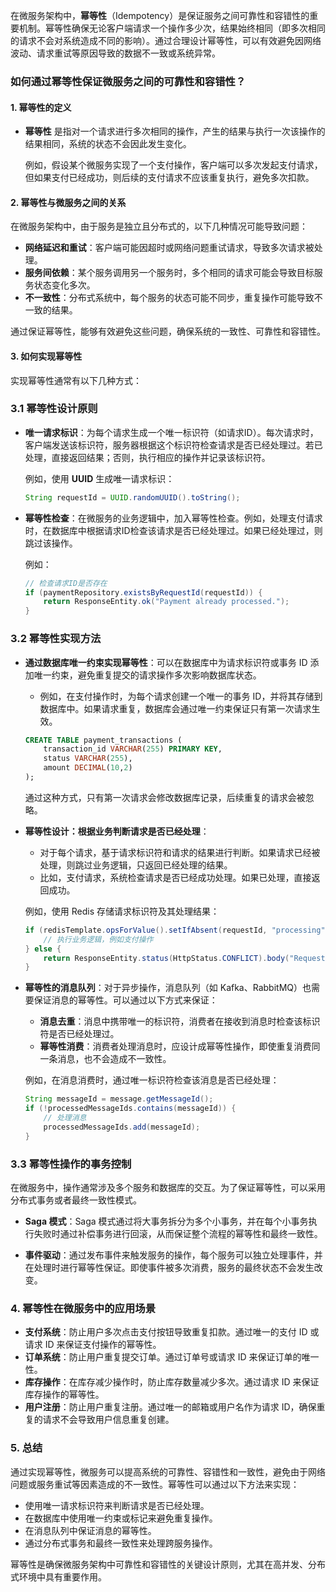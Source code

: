 在微服务架构中，**幂等性**（Idempotency）是保证服务之间可靠性和容错性的重要机制。幂等性确保无论客户端请求一个操作多少次，结果始终相同（即多次相同的请求不会对系统造成不同的影响）。通过合理设计幂等性，可以有效避免因网络波动、请求重试等原因导致的数据不一致或系统异常。

### 如何通过幂等性保证微服务之间的可靠性和容错性？

#### 1. **幂等性的定义**

- **幂等性** 是指对一个请求进行多次相同的操作，产生的结果与执行一次该操作的结果相同，系统的状态不会因此发生变化。
    
    例如，假设某个微服务实现了一个支付操作，客户端可以多次发起支付请求，但如果支付已经成功，则后续的支付请求不应该重复执行，避免多次扣款。
    

#### 2. **幂等性与微服务之间的关系**

在微服务架构中，由于服务是独立且分布式的，以下几种情况可能导致问题：

- **网络延迟和重试**：客户端可能因超时或网络问题重试请求，导致多次请求被处理。
- **服务间依赖**：某个服务调用另一个服务时，多个相同的请求可能会导致目标服务状态变化多次。
- **不一致性**：分布式系统中，每个服务的状态可能不同步，重复操作可能导致不一致的结果。

通过保证幂等性，能够有效避免这些问题，确保系统的一致性、可靠性和容错性。

#### 3. **如何实现幂等性**

实现幂等性通常有以下几种方式：

### 3.1 **幂等性设计原则**

- **唯一请求标识**：为每个请求生成一个唯一标识符（如请求ID）。每次请求时，客户端发送该标识符，服务器根据这个标识符检查请求是否已经处理过。若已处理，直接返回结果；否则，执行相应的操作并记录该标识符。
    
    例如，使用 **UUID** 生成唯一请求标识：
    
    ```java
    String requestId = UUID.randomUUID().toString();
    ```
    
- **幂等性检查**：在微服务的业务逻辑中，加入幂等性检查。例如，处理支付请求时，在数据库中根据请求ID检查该请求是否已经处理过。如果已经处理过，则跳过该操作。
    
    例如：
    
    ```java
    // 检查请求ID是否存在
    if (paymentRepository.existsByRequestId(requestId)) {
        return ResponseEntity.ok("Payment already processed.");
    }
    ```
    

### 3.2 **幂等性实现方法**

- **通过数据库唯一约束实现幂等性**：可以在数据库中为请求标识符或事务 ID 添加唯一约束，避免重复提交的请求操作多次影响数据库状态。
    
    - 例如，在支付操作时，为每个请求创建一个唯一的事务 ID，并将其存储到数据库中。如果请求重复，数据库会通过唯一约束保证只有第一次请求生效。
    
    ```sql
    CREATE TABLE payment_transactions (
        transaction_id VARCHAR(255) PRIMARY KEY,
        status VARCHAR(255),
        amount DECIMAL(10,2)
    );
    ```
    
    通过这种方式，只有第一次请求会修改数据库记录，后续重复的请求会被忽略。
    
- **幂等性设计：根据业务判断请求是否已经处理**：
    
    - 对于每个请求，基于请求标识符和请求的结果进行判断。如果请求已经被处理，则跳过业务逻辑，只返回已经处理的结果。
    - 比如，支付请求，系统检查请求是否已经成功处理。如果已处理，直接返回成功。
    
    例如，使用 Redis 存储请求标识符及其处理结果：
    
    ```java
    if (redisTemplate.opsForValue().setIfAbsent(requestId, "processing")) {
        // 执行业务逻辑，例如支付操作
    } else {
        return ResponseEntity.status(HttpStatus.CONFLICT).body("Request already processed");
    }
    ```
    
- **幂等性的消息队列**：对于异步操作，消息队列（如 Kafka、RabbitMQ）也需要保证消息的幂等性。可以通过以下方式来保证：
    
    - **消息去重**：消息中携带唯一的标识符，消费者在接收到消息时检查该标识符是否已经处理过。
    - **幂等性消费**：消费者处理消息时，应设计成幂等性操作，即使重复消费同一条消息，也不会造成不一致性。
    
    例如，在消息消费时，通过唯一标识符检查该消息是否已经处理：
    
    ```java
    String messageId = message.getMessageId();
    if (!processedMessageIds.contains(messageId)) {
        // 处理消息
        processedMessageIds.add(messageId);
    }
    ```
    

### 3.3 **幂等性操作的事务控制**

在微服务中，操作通常涉及多个服务和数据库的交互。为了保证幂等性，可以采用分布式事务或者最终一致性模式。

- **Saga 模式**：Saga 模式通过将大事务拆分为多个小事务，并在每个小事务执行失败时通过补偿事务进行回滚，从而保证整个流程的幂等性和最终一致性。
    
- **事件驱动**：通过发布事件来触发服务的操作，每个服务可以独立处理事件，并在处理时进行幂等性保证。即使事件被多次消费，服务的最终状态不会发生改变。
    

### 4. **幂等性在微服务中的应用场景**

- **支付系统**：防止用户多次点击支付按钮导致重复扣款。通过唯一的支付 ID 或请求 ID 来保证支付操作的幂等性。
- **订单系统**：防止用户重复提交订单。通过订单号或请求 ID 来保证订单的唯一性。
- **库存操作**：在库存减少操作时，防止库存数量减少多次。通过请求 ID 来保证库存操作的幂等性。
- **用户注册**：防止用户重复注册。通过唯一的邮箱或用户名作为请求 ID，确保重复的请求不会导致用户信息重复创建。

### 5. **总结**

通过实现幂等性，微服务可以提高系统的可靠性、容错性和一致性，避免由于网络问题或服务重试等因素造成的不一致性。幂等性可以通过以下方法来实现：

- 使用唯一请求标识符来判断请求是否已经处理。
- 在数据库中使用唯一约束或标记来避免重复操作。
- 在消息队列中保证消息的幂等性。
- 通过分布式事务和最终一致性来处理跨服务操作。

幂等性是确保微服务架构中可靠性和容错性的关键设计原则，尤其在高并发、分布式环境中具有重要作用。